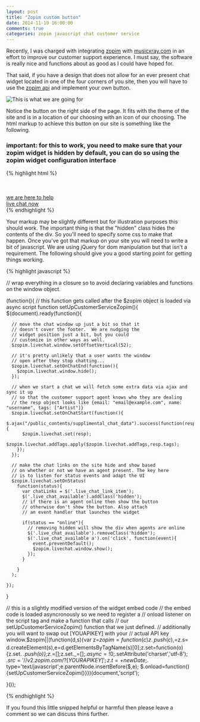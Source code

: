 ```yaml
---
layout: post
title: "Zopim custom button"
date: 2014-11-19 16:00:00
comments: true
categories: zopim javascript chat customer service
---
```


Recently, I was charged with integrating [zopim](https://www.zopim.com) with [musicxray.com](http://www.musicxray.com) in an effort to improve our customer support experience.  I must say, the software is really nice and functions about as good as I could have hoped for.

That said, if you have a design that does not allow for an ever present chat widget located in one of the four corners of you site, then you will have to use the [zopim api](https://api.zopim.com/files/meshim/widget/controllers/LiveChatAPI-js.html) and implement your own button.

![This is what we are going for](https://drive.google.com/folderview?id=0B6VpqbAXvH1qUVIxd3c5MzFuUlU&usp=sharing)

Notice the button on the right side of the page.  It fits with the theme of the site and is in a location of our choosing with an icon of our choosing.  The html markup to achieve this button on our site is something like the following.

### important: for this to work, you need to make sure that your zopim widget is hidden by default, you can do so using the zopim widget configuration interface

{% highlight html %}
<div class="live_chat_available hidden">
  <br/><br/>
  <a href="#" class="btn btn-warn">
    <i class="glyph-conversation multiline size24"></i>
    <span>
      we are here to help<br/> 
      live chat now
    </span>
  </a>
</div>
{% endhighlight %}

Your markup may be slightly different but for illustration purposes this should work.  The important thing is that the "hidden" class hides the contents of the div.  So you'll need to specify some css to make that happen.  Once you've got that markup on your site you will need to write a bit of javascript.  We are using jQuery for dom manipulation but that isn't a requirement.  The following should give you a good starting point for getting things working.

{% highlight javascript %}

// wrap everything in a closure so to avoid declaring variables and functions on the window object.

(function(){
  // this function gets called after the $zopim object is loaded via async script 
  function setUpCustomerServiceZopim(){
    $(document).ready(function(){

      // move the chat window up just a bit so that it 
      // doesn't cover the footer.  We are nudging the 
      // widget position just a bit, but you could 
      // customize in other ways as well.
      $zopim.livechat.window.setOffsetVertical(52);

      // it's pretty unlikely that a user wants the window 
      // open after they stop chatting...
      $zopim.livechat.setOnChatEnd(function(){
        $zopim.livechat.window.hide();
      });

      // when we start a chat we will fetch some extra data via ajax and sync it up
      // so that the customer support agent knows who they are dealing
      // the resp object looks like {email: "email@example.com", name: "username", tags: ["Artist"]}
      $zopim.livechat.setOnChatStart(function(){
        $.ajax("/public_contents/supplimental_chat_data").success(function(resp){
          $zopim.livechat.set(resp);
          $zopim.livechat.addTags.apply($zopim.livechat.addTags,resp.tags);
        });
      });
      
      // make the chat links on the site hide and show based
      // on whether or not we have an agent present. The key here
      // is to listen for status events and adapt the UI
      $zopim.livechat.setOnStatus(
        function(status){ 
          var chatLinks = $('.live_chat_link_item');
          $('.live_chat_available').addClass('hidden');
          // if there is an agent online then show the button
          // otherwise don't show the button. Also attach
          // an event handler that launches the widget 

          if(status == "online"){
            // removing hidden will show the div when agents are online
            $('.live_chat_available').removeClass('hidden');
            $('.live_chat_available a').on('click', function(event){
              event.preventDefault();
              $zopim.livechat.window.show();
            });
          }

        }
      );

    });
  }

  // this is a slightly modified version of the widget embed code
  // the embed code is loaded asyncronously so we need to register a
  // onload listener on the script tag and make a function that calls
  // our setUpCustomerServiceZopim() function that we just defined.
  // additionally you will want to swap out [YOUAPIKEY] with your 
  // actual API key
  window.$zopim||(function(d,s){var z=$zopim=function(c){z._.push(c)},$=z.s=
      d.createElement(s),e=d.getElementsByTagName(s)[0];z.set=function(o){z.set.
      _.push(o)};z._=[];z.set._=[];$.async=!0;$.setAttribute('charset','utf-8');
      $.src='//v2.zopim.com/?[YOURAPIKEY]';z.t=+new Date;$.
      type='text/javascript';e.parentNode.insertBefore($,e);
      $.onload=function(){setUpCustomerServiceZopim()}})(document,'script');

}());

{% endhighlight %}

If you found this little snipped helpful or harmful then please leave a comment so we can discuss thins further.



